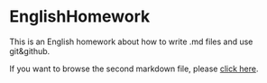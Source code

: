 # EnglishHomework
This is an English homework about how to write .md files and use git&amp;github.

If you want to browse the second markdown file, please [click here](second.md).
